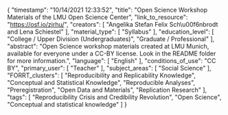 {
    "timestamp": "10/14/2021 12:33:52",
    "title": "Open Science Workshop Materials of the LMU Open Science Center",
    "link_to_resource": "https://osf.io/zjrhu/",
    "creators": [
        "Angelika Stefan Felix Sch\u00f6nbrodt and Lena Schiestel"
    ],
    "material_type": [
        "Syllabus"
    ],
    "education_level": [
        "College / Upper Division (Undergraduates)",
        "Graduate / Professional"
    ],
    "abstract": "Open Science workshop materials created at LMU Munich, available for everyone under a CC-BY license. Look in the README folder for more information.",
    "language": [
        "English"
    ],
    "conditions_of_use": "CC BY",
    "primary_user": [
        "Teacher"
    ],
    "subject_areas": [
        "Social Science"
    ],
    "FORRT_clusters": [
        "Reproducibility and Replicability Knowledge",
        "Conceptual and Statistical Knowledge",
        "Reproducible Analyses",
        "Preregistration",
        "Open Data and Materials",
        "Replication Research"
    ],
    "tags": [
        "Reproducibility Crisis and Credibility Revolution",
        "Open Science",
        "Conceptual and statistical knowledge"
    ]
}